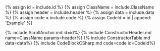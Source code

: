 {% assign id = include.id %}
{% assign ClassName = include.ClassName %}
{% assign header = include.header %}
{% assign data = include.data %}
{% assign code = include.code %}
{% assign CodeId = id | append: 'Example' %}

{% include ScrollAnchor.md id=id%}
{% include ConstructorHeader.md name=ClassName params=header%}
{% include ConstructorTable.md data=data%}
{% include CodeBlockCSharp.md code=code id=CodeId%}